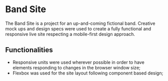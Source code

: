 # Band Site
The Band Site is a project for an up-and-coming fictional band. Creative mock ups and design specs were used to create a fully functional and responsive live site respecting a mobile-first design approach.

## Functionalities
* Responsive units were used wherever possible in order to have elements responding to changes in the browser window size;
* Flexbox was used for the site layout following component based design;
